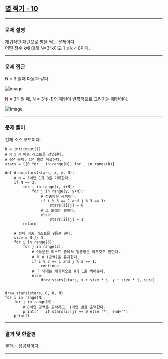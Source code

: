
## [별 찍기 - 10](https://www.acmicpc.net/problem/2447)
---

### 문제 설명
재귀적인 패턴으로 별을 찍는 문제이다.  
어떤 정수 k에 대해 N=3^k이고 1 ≤ k < 8이다.  

---

### 문제 접근

N = 3 일때 다음과 같다.  

![image](https://user-images.githubusercontent.com/49744558/148676241-2266de7d-8201-4104-87f3-03fdc7758d08.png)

N = 3^i 일 때, N = 3^(i-1)의 패턴이 반복적으로 그려지는 패턴이다.  

![image](https://user-images.githubusercontent.com/49744558/148676261-304572d2-ff1c-443f-a094-7e46376c12dc.png)

---

### 문제 풀이
전체 소스 코드이다.  

```
N = int(input())
# N x N 이중 리스트를 선언한다.
# 0은 공백, 1은 별로 취급한다.
stars = [[0 for _ in range(N)] for _ in range(N)]

def draw_stars(stars, x, y, N):
    # N = 3이면 1과 0을 기록한다.
    if N == 3:
        for i in range(x, x+N):
            for j in range(y, y+N):
                # 정중앙은 공백이다.
                if i % 3 == 1 and j % 3 == 1:
                    stars[i][j] = 0
                # 그 외에는 별이다.
                else:
                    stars[i][j] = 1
        return
    
    # 전체 이중 리스트를 9등분 한다.
    size = N // 3
    for i in range(3):
        for j in range(3):
            # 9등분된 리스트 중에서 정중앙은 아무것도 안한다.
            # 즉 0 (공백)을 유지한다.
            if i % 3 == 1 and j % 3 == 1:
                continue
            # 그 외에는 재귀적으로 0과 1을 찍어준다.
            else:
                draw_stars(stars, x + size * i, y + size * j, size)


draw_stars(stars, 0, 0, N)
for i in range(N):
    for j in range(N):
        # 0이면 공백을 출력하고, 1이면 별을 출력한다.
        print(' ' if stars[i][j] == 0 else '*', end="")
    print()
```

---

### 결과 및 한줄평
결과는 성공적이다.  
 
---
